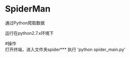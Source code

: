 # SpiderMan
通过Python爬取数据

运行在python2.7.x环境下

#操作    
打开终端，进入文件夹spider***
执行
'python spider_main.py'

